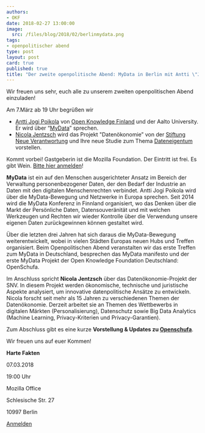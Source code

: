 ```yaml
---
authors: 
- OKF
date: 2018-02-27 13:00:00
image:
  src: /files/blog/2018/02/berlinmydata.png
tags:
- openpolitischer abend
type: post
layout: post
card: true
published: true
title: "Der zweite openpolitische Abend: MyData in Berlin mit Antti \"Jogi\" Poikola und Nicola Jentztsch "
---
```


Wir freuen uns sehr, euch alle zu unserem zweiten openpolitischen Abend einzuladen!

Am 7.März ab 19 Uhr begrüßen wir
* [Antti Jogi Poikola](https://twitter.com/apoikola) von [Open Knowledge Finland](http://okf.fi) und der Aalto University. Er wird über “[MyData](mydata.org)” sprechen. 
* [Nicola Jentzsch](https://www.stiftung-nv.de/de/person/dr-nicola-jentzsch) wird das Projekt "Datenökonomie” von der [Stiftung Neue Verantwortung](https://www.stiftung-nv.de/) und Ihre neue Studie zum Thema [Dateneigentum](https://www.stiftung-nv.de/sites/default/files/nicola_jentzsch_dateneigentum.pdf) vorstellen. 


Kommt vorbei! Gastgeberin ist die Mozilla Foundation. Der Eintritt ist frei. Es gibt Wein. [Bitte hier anmelden](https://www.meetup.com/MyData-Global/events/248091585/)!

**MyData** ist ein auf den Menschen ausgerichteter Ansatz im Bereich der Verwaltung personenbezogener Daten, der den Bedarf der Industrie an Daten mit den digitalen Menschenrechten verbindet. Antti Jogi Poikola wird über die MyData-Bewegung und Netzwerke in Europa sprechen. Seit 2014 wird die MyData Konferenz in Finnland organisiert, wo das Denken über die Markt der Persönliche Daten, Datensouveränität und mit welchen Werkzeugen und Rechten wir wieder Kontrolle über die Verwendung unsere eigenen Daten zurückgewinnen können gestaltet wird. 

Über die letzten drei Jahren hat sich daraus die MyData-Bewegung weiterentwickelt, wobei in vielen Städten Europas neuen Hubs und Treffen organisiert. Beim Openpolitischen Abend veranstalten wir das erste Treffen zum MyData in Deutschland, besprechen das MyData manifesto und der erste MyData Projekt der Open Knowledge Foundation Deutschland: OpenSchufa. 

Im Anschluss spricht **Nicola Jentzsch** über das Datenökonomie-Projekt der SNV. In diesem Projekt werden ökonomische, technische und juristische Aspekte analysiert, um innovative datenpolitische Ansätze zu entwickeln. Nicola forscht seit mehr als 15 Jahren zu verschiedenen Themen der Datenökonomie. Derzeit arbeitet sie an Themen des Wettbewerbs in digitalen Märkten (Personalisierung), Datenschutz sowie Big Data Analytics (Machine Learning, Privacy-Kriterien und Privacy-Garantien).

Zum Abschluss gibt es eine kurze **Vorstellung & Updates zu [Openschufa](http://openschufa.de)**.

Wir freuen uns auf euer Kommen!

**Harte Fakten**

07.03.2018

19:00 Uhr

Mozilla Office

Schlesische Str. 27

10997 Berlin

[Anmelden](https://www.meetup.com/MyData-Global/events/248091585/)

